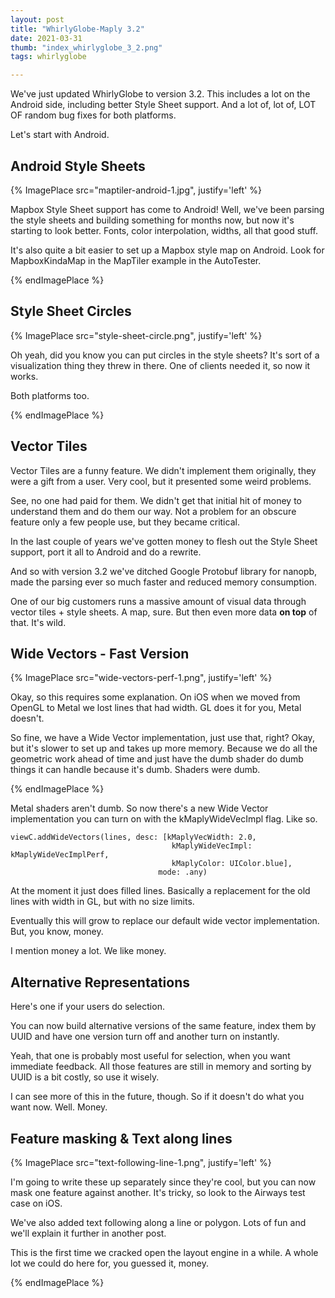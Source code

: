 ```yaml
---
layout: post
title: "WhirlyGlobe-Maply 3.2"
date: 2021-03-31
thumb: "index_whirlyglobe_3_2.png"
tags: whirlyglobe

---
```


We've just updated WhirlyGlobe to version 3.2.  This includes a lot on the Android side, including better Style Sheet support.  And a lot of, lot of, LOT OF random bug fixes for both platforms.

Let's start with Android.

## Android Style Sheets

{% ImagePlace src="maptiler-android-1.jpg", justify='left' %}

Mapbox Style Sheet support has come to Android!  Well, we've been parsing the style sheets and building something for months now, but now it's starting to look better.  Fonts, color interpolation, widths, all that good stuff.

It's also quite a bit easier to set up a Mapbox style map on Android.  Look for MapboxKindaMap in the MapTiler example in the AutoTester.

{% endImagePlace %}

## Style Sheet Circles

{% ImagePlace src="style-sheet-circle.png", justify='left' %}

Oh yeah, did you know you can put circles in the style sheets?  It's sort of a visualization thing they threw in there.  One of clients needed it, so now it works.

Both platforms too.

{% endImagePlace %}

## Vector Tiles

Vector Tiles are a funny feature.  We didn't implement them originally, they were a gift from a user.  Very cool, but it presented some weird problems.

See, no one had paid for them.  We didn't get that initial hit of money to understand them and do them our way.  Not a problem for an obscure feature only a few people use, but they became critical.

In the last couple of years we've gotten money to flesh out the Style Sheet support, port it all to Android and do a rewrite.

And so with version 3.2 we've ditched Google Protobuf library for nanopb, made the parsing ever so much faster and reduced memory consumption.

One of our big customers runs a massive amount of visual data through vector tiles + style sheets.  A map, sure.  But then even more data **on top** of that.  It's wild.

## Wide Vectors - Fast Version

{% ImagePlace src="wide-vectors-perf-1.png", justify='left' %}

Okay, so this requires some explanation.  On iOS when we moved from OpenGL to Metal we lost lines that had width.  GL does it for you, Metal doesn't.

So fine, we have a Wide Vector implementation, just use that, right?  Okay, but it's slower to set up and takes up more memory.  Because we do all the geometric work ahead of time and just have the dumb shader do dumb things it can handle because it's dumb.  Shaders were dumb.

{% endImagePlace %}

Metal shaders aren't dumb.  So now there's a new Wide Vector implementation you can turn on with the kMaplyWideVecImpl flag.  Like so.

```
viewC.addWideVectors(lines, desc: [kMaplyVecWidth: 2.0,
                                    kMaplyWideVecImpl: kMaplyWideVecImplPerf,
                                    kMaplyColor: UIColor.blue],
                                 mode: .any)
```

At the moment it just does filled lines.  Basically a replacement for the old lines with width in GL, but with no size limits.

Eventually this will grow to replace our default wide vector implementation.  But, you know, money.

I mention money a lot.  We like money.

## Alternative Representations

Here's one if your users do selection.

You can now build alternative versions of the same feature, index them by UUID and have one version turn off and another turn on instantly.

Yeah, that one is probably most useful for selection, when you want immediate feedback.  All those features are still in memory and sorting by UUID is a bit costly, so use it wisely.

I can see more of this in the future, though.  So if it doesn't do what you want now.  Well.  Money.

## Feature masking & Text along lines

{% ImagePlace src="text-following-line-1.png", justify='left' %}

I'm going to write these up separately since they're cool, but you can now mask one feature against another.  It's tricky, so look to the Airways test case on iOS.

We've also added text following along a line or polygon.  Lots of fun and we'll explain it further in another post.

This is the first time we cracked open the layout engine in a while.  A whole lot we could do here for, you guessed it, money.

{% endImagePlace %}
